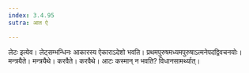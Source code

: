 ```yaml
---
index: 3.4.95
sutra: आत ऐ

---
```

लेटः इत्येव। लेट्सम्भन्धिनः आकारस्य ऐकाराऽदेशो भवति। प्रथमपुरुषमध्यमपुरुषाऽत्मनेपदद्विवचनयोः। मन्त्रयैते। मन्त्रयैथे। करवैते। करवैथे। आटः कस्मान् न भवति? विधानसामर्थ्यात्।
